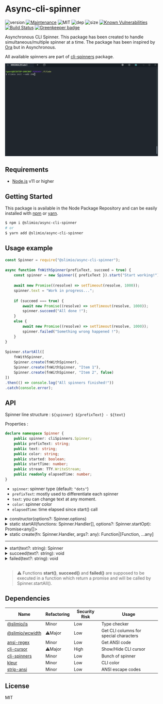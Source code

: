 # Async-cli-spinner
![version](https://img.shields.io/badge/dynamic/json.svg?url=https://raw.githubusercontent.com/SlimIO/Async-cli-spinner/master/package.json?token=AOgWw3vrgQuu-U4fz1c7yYZyc7XJPNtrks5catjdwA%3D%3D&query=$.version&label=Version)
[![Maintenance](https://img.shields.io/badge/Maintained%3F-yes-green.svg)](https://github.com/SlimIO/Async-cli-spinner/commit-activity)
![MIT](https://img.shields.io/github/license/mashape/apistatus.svg)
![dep](https://img.shields.io/david/SlimIO/Async-cli-spinner.svg)
![size](https://img.shields.io/bundlephobia/min/@slimio/async-cli-spinner.svg)
[![Known Vulnerabilities](https://snyk.io//test/github/SlimIO/Async-cli-spinner/badge.svg?targetFile=package.json)](https://snyk.io//test/github/SlimIO/Async-cli-spinner?targetFile=package.json)
[![Build Status](https://travis-ci.com/SlimIO/Async-cli-spinner.svg?branch=master)](https://travis-ci.com/SlimIO/Async-cli-spinner) [![Greenkeeper badge](https://badges.greenkeeper.io/SlimIO/Async-cli-spinner.svg)](https://greenkeeper.io/)

Asynchronous CLI Spinner. This package has been created to handle simultaneous/multiple spinner at a time. The package has been inspired by [Ora](https://github.com/sindresorhus/ora) but in Asynchronous.

All available spinners are part of [cli-spinners](https://github.com/sindresorhus/cli-spinners#readme) package.

<p align="center">
<img src="https://github.com/SlimIO/Governance/blob/master/docs/images/cli_init.gif">
</p>

## Requirements
- [Node.js](https://nodejs.org/en/) v11 or higher

## Getting Started

This package is available in the Node Package Repository and can be easily installed with [npm](https://docs.npmjs.com/getting-started/what-is-npm) or [yarn](https://yarnpkg.com).

```bash
$ npm i @slimio/async-cli-spinner
# or
$ yarn add @slimio/async-cli-spinner
```

## Usage example
```js
const Spinner = require("@slimio/async-cli-spinner");

async function fnWithSpinner(prefixText, succeed = true) {
    const spinner = new Spinner({ prefixText }).start("Start working!");

    await new Promise((resolve) => setTimeout(resolve, 1000));
    spinner.text = "Work in progress...";

    if (succeed === true) {
        await new Promise((resolve) => setTimeout(resolve, 1000));
        spinner.succeed("All done !");
    }
    else {
        await new Promise((resolve) => setTimeout(resolve, 1000));
        spinner.failed("Something wrong happened !");
    }
}

Spinner.startAll([
    fnWithSpinner,
    Spinner.create(fnWithSpinner),
    Spinner.create(fnWithSpinner, "Item 1"),
    Spinner.create(fnWithSpinner, "Item 2", false)
])
.then(() => console.log("All spinners finished!"))
.catch(console.error);
```

## API

Spinner line structure : `${spinner} ${prefixText} - ${text}`

Properties :
```ts
declare namespace Spinner {
    public spinner: cliSpinners.Spinner;
    public prefixText: string;
    public text: string;
    public color: string;
    public started: boolean;
    public startTime: number;
    public stream: TTY.WriteStream;
    public readonly elapsedTime: number;
}
```

- `spinner`: spinner type (default: `"dots"`)
- `prefixText`: mostly used to differentiate each spinner
- `text`: you can change text at any moment.
- `color`: spinner color
- `elapsedTime`: time elapsed since start() call


<details><summary>constructor(options?: Spinner.options)</summary>
<br>
Create a new Spinner object.

Options is described by the following TypeScript interface :
```ts
declare namespace Spinner {
    interface spinnerObj {
        frames: string[];
        interval: number;
    }

    interface options {
        spinner: SpinnerObj | Spinner.spinners;
        text: string;
        prefixText: string;
        color: string;
        verbose: boolean;
    }
}
```

> 👀 Look [cli-spinners](https://github.com/sindresorhus/cli-spinners#readme) for all kind of available spinners.

Example:
```js
const Spinner = require("@slimio/async-cli-spinner");

const spinner = new Spinner();
const dotsSpinner = new Spinner({ spinner: "dots" });
```
</details>


<details><summary>static startAll(functions: Spinner.Handler[], options?: Spinner.startOpt): Promise&ltany[]&gt</summary>
<br>
Start all functions with spinners passed in array.

> ⚠️ Only accept functions that return a Promise.

Options is described by the following TypeScript interface:
```ts
declare namespace Spinner {
    interface startOpt {
        recap: true;
        rejects: true;
    }
}
```
</details>

<details><summary>static create(fn: Spinner.Handler, args?: any): Function|[Function, ...any]</summary>
<br>
This method allow to pass arguments to our spinner function. This method prevent execute function to earlier.

```js
async function fnWithSpinner(prefixText) {
    const spinner = new Spinner({ prefixText }).start("Start working!");

    await new Promise((resolve) => setTimeout(resolve, 1000));
    spinner.text = "Work in progress...";

    await new Promise((resolve) => setTimeout(resolve, 1000));
    spinner.succeed("All done !");
}

Spinner.startAll([
    fnWithSpinner("Item 1"), // <-- Wrong, it's executed directly, not in startAll
    Spinner.create(fnWithSpinner, "Item 2") // <-- What you should do
])
.then(() => console.log("All spinners finished!"))
.catch(console.error);
```
</details>

-------------------------------------------------

<details><summary>start(text?: string): Spinner</summary>

Start the spinner in the CLI and write the text passed in param.
```js
const Spinner = require("@slimio/async-cli-spinner");

async function fnWithSpinner() {
    const spinner = new Spinner().start("Start working!");
}

Spinner.startAll([
    fnWithSpinner
])
.then(() => console.log("All spinners finished!"))
.catch(console.error);
```
</details>

<details><summary>succeed(text?: string): void</summary>

Stop the spinner in the CLI, write the text passed in param and mark it as succeed with a symbol.
```js
const Spinner = require("@slimio/async-cli-spinner");

async function fnWithSpinner() {
    const spinner = new Spinner().start("Start working!");

    await new Promise((resolve) => setTimeout(resolve, 1000));
    spinner.succeed("All done !");
}

Spinner.startAll([
    fnWithSpinner
])
.then(() => console.log("All spinners finished!"))
.catch(console.error);
```
</details>

<details><summary>failed(text?: string): void</summary>

Stop the spinner in the CLI, write the text passed in param and mark it as failed with a symbol.

```js
const Spinner = require("@slimio/async-cli-spinner");

async function fnWithSpinner() {
    const spinner = new Spinner().start("Start working!");

    await new Promise((resolve) => setTimeout(resolve, 1000));
    spinner.failed("Something wrong happened !");
}

Spinner.startAll([
    fnWithSpinner
])
.then(() => console.log("All spinners finished!"))
.catch(console.error);
```
</details>
<br>

> ⚠️ Functions **start()**, **succeed()** and **failed()** are supposed to be executed in a function which return a promise and will be called by Spinner.startAll().

## Dependencies

|Name|Refactoring|Security Risk|Usage|
|---|---|---|---|
|[@slimio/is](https://github.com/SlimIO/is#readme)|Minor|Low|Type checker|
|[@slimio/wcwidth](https://github.com/SlimIO/wcwidth)|⚠️Major|Low|Get CLI columns for special characters|
|[ansi-regex](https://github.com/chalk/ansi-regex#readme)|Minor|Low|Get ANSI code|
|[cli-cursor](https://github.com/sindresorhus/cli-cursor#readme)|⚠️Major|High|Show/Hide CLI cursor|
|[cli-spinners](https://github.com/sindresorhus/cli-spinners#readme)|Minor|Low|Bunch of spinner|
|[kleur](https://github.com/lukeed/kleur#readme)|Minor|Low|CLI color|
|[strip-ansi](https://github.com/chalk/strip-ansi#readme)|Minor|Low|ANSI escape codes|

## License
MIT
